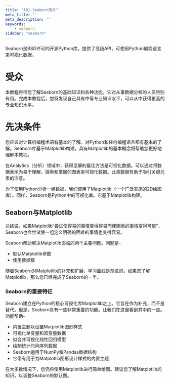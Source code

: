 ```yaml
---
title: "A01.Seaborn简介"
meta_title: ''
meta_description: ''
keywords: 
    - seaborn
sidebar: "seaborn"
---
```

Seaborn是BSD许可的开源Python库，提供了高级API，可使用Python编程语言来可视化数据。

# 受众

本教程将带您了解Seaborn的基础知识和各种功能。它对从事数据分析的人员特别有用。完成本教程后，您将发现自己具有中等专业知识水平，可以从中获得更高的专业知识水平。

# 先决条件

您应该对计算机编程术语有基本的了解。对Python和任何编程语言都有基本的了解。Seaborn库基于Matplotlib构建。具有Matplotlib的基本概念将帮助您更好地理解本教程。

在Analytics（分析）领域中，获得见解的最佳方法是可视化数据。可以通过将数据表示为易于理解，探索和掌握的图表来可视化数据。此类数据有助于吸引关键元素的注意。

为了使用Python分析一组数据，我们使用了Matplotlib（一个广泛实施的2D绘图库）。同样，Seaborn是Python中的可视化库。它基于Matplotlib构建。

## Seaborn与Matplotlib

总结说，如果Matplotlib“尝试使容易的事情变得容易而使困难的事情变得可能”，Seaborn也会尝试使一组定义明确的困难的事情也变得容易。

Seaborn帮助解决Matplotlib面临的两个主要问题。问题是-

- 默认Matplotlib参数
- 使用数据框

随着Seaborn对Matplotlib的补充和扩展，学习曲线是渐进的。如果您了解Matplotlib，那么您已经完成了Seaborn的一半。

### Seaborn的重要特征

Seaborn建立在Python的核心可视化库Matplotlib之上。它旨在作为补充，而不是替代。但是，Seaborn具有一些非常重要的功能。让我们在这里看到其中的一些。功能帮助-

- 内置主题以设置Matplotlib图形样式
- 可视化单变量和双变量数据
- 拟合并可视化线性回归模型
- 绘制统计时间序列数据
- Seaborn适用于NumPy和Pandas数据结构
- 它带有用于为Matplotlib图形设计样式的内置主题

在大多数情况下，您仍将使用Matplotlib进行简单绘图。建议您了解Matplotlib的知识，以调整Seaborn的默认图。
<code class=gatsby-kernelname data-language=python></code>
<script type="text/javascript" src="https://cdn.freeaihub.com/asset/js/cell.js"></script>
